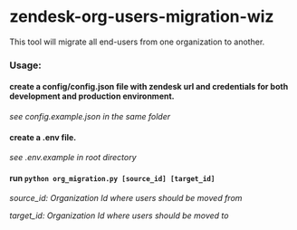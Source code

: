 # zendesk-org-users-migration-wiz

This tool will migrate all end-users from one organization to another.

### Usage:
#### create a config/config.json file with zendesk url and credentials for both development and production environment.

_see config.example.json in the same folder_

#### create a .env file.

_see .env.example in root directory_

#### run `python org_migration.py [source_id] [target_id]`
_source_id: Organization Id where users should be moved from_

_target_id: Organization Id where users should be moved to_

